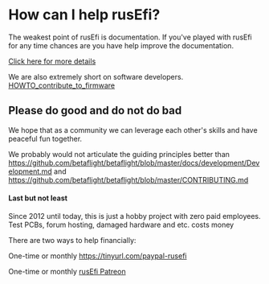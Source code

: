 
# How can I help rusEfi?

The weakest point of rusEfi is documentation. If you've played with rusEfi for any time chances are you have help improve the documentation.

[Click here for more details](HOWTO_contribute_to_documentation)


We are also extremely short on software developers. [HOWTO_contribute_to_firmware](HOWTO_contribute_to_firmware)


## Please do good and do not do bad

We hope that as a community we can leverage each other's skills and have peaceful fun together.

We probably would not articulate the guiding principles better than https://github.com/betaflight/betaflight/blob/master/docs/development/Development.md and https://github.com/betaflight/betaflight/blob/master/CONTRIBUTING.md

#### Last but not least

Since 2012 until today, this is just a hobby project with zero paid employees. Test PCBs, forum hosting,
damaged hardware and etc. costs money

There are two ways to help financially: 

One-time or monthly https://tinyurl.com/paypal-rusefi  

One-time or monthly [rusEfi Patreon](https://www.patreon.com/rusefi)   